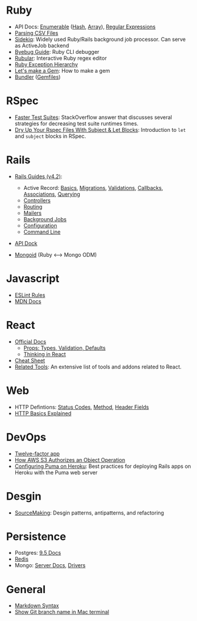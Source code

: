 # Ruby

- API Docs: [Enumerable](https://ruby-doc.org/core-2.3.0/Enumerable.html) ([Hash](https://ruby-doc.org/core-2.3.0/Hash.html), [Array](https://ruby-doc.org/core-2.3.0/Array.html)), [Regular Expressions](https://ruby-doc.org/core-2.3.0/Regexp.html)
- [Parsing CSV Files](http://technicalpickles.com/posts/parsing-csv-with-ruby/)
- [Sidekiq](https://github.com/mperham/sidekiq/wiki): Widely used Ruby/Rails background job processor. Can serve as ActiveJob backend
- [Byebug Guide](https://github.com/deivid-rodriguez/byebug/blob/master/GUIDE.md): Ruby CLI debugger
- [Rubular](http://rubular.com/): Interactive Ruby regex editor
- [Ruby Exception Hierarchy](http://rubylearning.com/satishtalim/ruby_exceptions.html)
- [Let's make a Gem](http://rakeroutes.com/blog/lets-write-a-gem-part-one/): How to make a gem
- [Bundler](http://bundler.io/) ([Gemfiles](http://bundler.io/v1.5/gemfile.html))

# RSpec

- [Faster Test Suites](http://stackoverflow.com/a/5085842): StackOverflow answer that discusses several strategies for decreasing test suite runtimes times.
- [Dry Up Your Rspec Files With Subject & Let Blocks](http://benscheirman.com/2011/05/dry-up-your-rspec-files-with-subject-let-blocks/): Introduction to `let` and `subject` blocks in RSpec.

# Rails

- [Rails Guides (v4.2)](http://guides.rubyonrails.org/v4.2/): 
  - Active Record: [Basics](http://guides.rubyonrails.org/v4.2/active_record_basics.html), [Migrations](http://guides.rubyonrails.org/v4.2/active_record_migrations.html), [Validations](http://guides.rubyonrails.org/v4.2/active_record_validations.html), [Callbacks](http://guides.rubyonrails.org/v4.2/active_record_callbacks.html), [Associations](http://guides.rubyonrails.org/v4.2/association_basics.html), [Querying](http://guides.rubyonrails.org/v4.2/active_record_querying.html)
  - [Controllers](http://guides.rubyonrails.org/v4.2/action_controller_overview.html)
  - [Routing](http://guides.rubyonrails.org/v4.2/routing.html)
  - [Mailers](http://guides.rubyonrails.org/v4.2/action_mailer_basics.html)
  - [Background Jobs](http://guides.rubyonrails.org/v4.2/active_job_basics.html)
  - [Configuration](http://guides.rubyonrails.org/v4.2/configuring.html)
  - [Command Line](http://guides.rubyonrails.org/v4.2/command_line.html)

- [API Dock](http://apidock.com/rails/browse)
- [Mongoid](https://docs.mongodb.com/ruby-driver/master/mongoid-tutorials-6.0/) (Ruby <--> Mongo ODM)

# Javascript

- [ESLint Rules](http://eslint.org/docs/rules/)
- [MDN Docs](https://developer.mozilla.org/en-US/docs/Web/JavaScript)

# React

- [Official Docs](https://facebook.github.io/react/docs/getting-started.html)
  - [Props: Types, Validation, Defaults](https://facebook.github.io/react/docs/reusable-components.html)
  - [Thinking in React](https://facebook.github.io/react/docs/thinking-in-react.html)
- [Cheat Sheet](http://ricostacruz.com/cheatsheets/react.html)
- [Related Tools](https://github.com/facebook/react/wiki/Complementary-Tools): An extensive list of tools and addons related to React.

# Web

- HTTP Defintions: [Status Codes](https://www.w3.org/Protocols/rfc2616/rfc2616-sec10.html), [Method](https://www.w3.org/Protocols/rfc2616/rfc2616-sec9.html#sec9), [Header Fields](https://www.w3.org/Protocols/rfc2616/rfc2616-sec14.html#sec14)
- [HTTP Basics Explained](https://www3.ntu.edu.sg/home/ehchua/programming/webprogramming/HTTP_Basics.html)

# DevOps

- [Twelve-factor app](https://12factor.net/)
- [How AWS S3 Authorizes an Object Operation](http://docs.aws.amazon.com/AmazonS3/latest/dev/access-control-auth-workflow-object-operation.html)
- [Configuring Puma on Heroku](https://devcenter.heroku.com/articles/deploying-rails-applications-with-the-puma-web-server): Best practices for deploying Rails apps on Heroku with the Puma web server

# Desgin

- [SourceMaking](https://sourcemaking.com/): Desgin patterns, antipatterns, and refactoring

# Persistence

- Postgres: [9.5 Docs](https://www.postgresql.org/docs/9.5/static/index.html)
- [Redis](http://redis.io/)
- Mongo: [Server Docs](https://docs.mongodb.com/manual/), [Drivers](https://docs.mongodb.com/ecosystem/drivers/)

# General

- [Markdown Syntax](https://daringfireball.net/projects/markdown/syntax)
- [Show Git branch name in Mac terminal](http://martinfitzpatrick.name/article/add-git-branch-name-to-terminal-prompt-mac/)